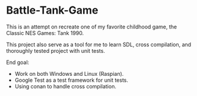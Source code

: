 # Battle-Tank-Game
This is an attempt on recreate one of my favorite childhood game, the Classic NES Games: Tank 1990.

This project also serve as a tool for me to learn SDL, cross compilation, and thoroughly tested project with unit tests.

End goal:
+ Work on both Windows and Linux (Raspian).
+ Google Test as a test framework for unit tests.
+ Using conan to handle cross compilation.
